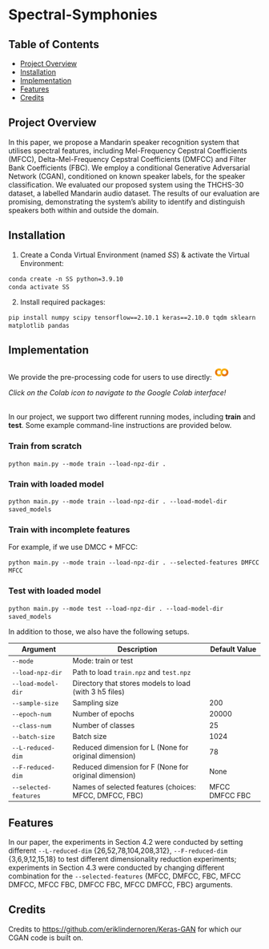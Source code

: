 # Spectral-Symphonies

## Table of Contents

<!-- - [Spectral-Symphonies](#spectral-symphonies) -->
<!--   - [Table of Contents](#table-of-contents) -->
  - [Project Overview](#project-overview)
  - [Installation](#installation)
  - [Implementation](#implementation)
  - [Features](#features)
  - [Credits](#credits)

  <!-- - [Contributing](#contributing) -->
  <!-- - [License](#license) -->

## Project Overview

In this paper, we propose a Mandarin speaker recognition system that utilises spectral features, including Mel-Frequency Cepstral Coefficients (MFCC), Delta-Mel-Frequency Cepstral Coefficients (DMFCC) and Filter Bank Coefficients (FBC). We employ a conditional Generative Adversarial Network (CGAN), conditioned on known speaker labels, for the speaker classification. We evaluated our proposed system using the THCHS-30 dataset, a labelled Mandarin audio dataset. The results of our evaluation are promising, demonstrating the system’s ability to identify and distinguish speakers both within and outside the domain.

## Installation

1.  Create a Conda Virtual Environment (named *SS*) & activate the Virtual Environment:
```
conda create -n SS python=3.9.10
conda activate SS
```
2.  Install required packages:
```
pip install numpy scipy tensorflow==2.10.1 keras==2.10.0 tqdm sklearn matplotlib pandas
```

## Implementation

We provide the pre-processing code for users to use directly:
<a href="https://colab.research.google.com/drive/1qavUj0obBT_kOOzNZ6WU4uAug3fqTYEK?usp=sharing">
  <img src="Figs/colab.png" alt="Open In Colab" style="width:30px;height:30px;">
</a>

*Click on the Colab icon to navigate to the Google Colab interface!*
<br><br>

In our project, we support two different running modes, including **train** and **test**. Some example command-line instructions are provided below.

### Train from scratch
```
python main.py --mode train --load-npz-dir .
```

### Train with loaded model
```
python main.py --mode train --load-npz-dir . --load-model-dir saved_models 
```

### Train with incomplete features
For example, if we use DMCC + MFCC:
```
python main.py --mode train --load-npz-dir . --selected-features DMFCC MFCC
```

### Test with loaded model
```
python main.py --mode test --load-npz-dir . --load-model-dir saved_models
```

In addition to those, we also have the following setups.

| Argument                | Description                                                          | Default Value  |
|-------------------------|----------------------------------------------------------------------|----------------|
| `--mode`                | Mode: train or test                                                  |                |
| `--load-npz-dir`        | Path to load `train.npz` and `test.npz`                              |                |
| `--load-model-dir`      | Directory that stores models to load (with 3 h5 files)               |                |
| `--sample-size`         | Sampling size                                                        | 200            |
| `--epoch-num`           | Number of epochs                                                     | 20000          |
| `--class-num`           | Number of classes                                                    | 25             |
| `--batch-size`          | Batch size                                                           | 1024           |
| `--L-reduced-dim`       | Reduced dimension for L (None for original dimension)                | 78             |
| `--F-reduced-dim`       | Reduced dimension for F (None for original dimension)                | None           |
| `--selected-features`   | Names of selected features (choices: MFCC, DMFCC, FBC)               | MFCC DMFCC FBC |


## Features

In our paper, the experiments in Section 4.2 were conducted by setting different 
`--L-reduced-dim` {26,52,78,104,208,312},  `--F-reduced-dim` {3,6,9,12,15,18} to test different dimensionality reduction experiments; experiments in Section 4.3 were conducted by changing different combination for the `--selected-features` {MFCC, DMFCC, FBC, MFCC DMFCC, MFCC FBC, DMFCC FBC, MFCC DMFCC, FBC} arguments.

<!-- ## Contributing -->


<!-- ## License -->

<!-- [Specify the license under which your project is distributed. Include any additional terms or permissions.]

[Optional: Add any acknowledgements, credits, or references to external resources.] -->

## Credits
Credits to https://github.com/eriklindernoren/Keras-GAN for which our CGAN code is built on.
